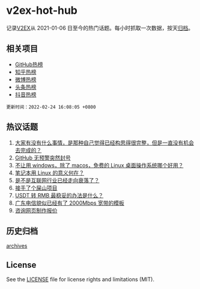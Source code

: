 # v2ex-hot-hub

 记录[V2EX](https://www.v2ex.com/)从 2021-01-06 日至今的热门话题。每小时抓取一次数据，按天[归档](archives)。
 
 ## 相关项目

- [GitHub热榜](https://github.com/snaildev/github-hot-hub)
- [知乎热榜](https://github.com/snaildev/zhihu-hot-hub)
- [微博热榜](https://github.com/snaildev/weibo-hot-hub)
- [头条热榜](https://github.com/snaildev/toutiao-hot-hub)
- [抖音热榜](https://github.com/snaildev/douyin-hot-hub)


 `更新时间：2022-02-24 16:08:05 +0800`

## 热议话题

1. [大家有没有什么事情，是那种自己觉得已经构思得很完整，但是一直没有机会去完成的？](https://www.v2ex.com/t/835980)
1. [GitHub 无预警突然封号](https://www.v2ex.com/t/836086)
1. [不让用 windows，除了 macos，免费的 Linux 桌面操作系统哪个好用？](https://www.v2ex.com/t/835960)
1. [笔记本用 Linux 的意义何在？](https://www.v2ex.com/t/836078)
1. [是不是互联网行业已经走向衰落了？](https://www.v2ex.com/t/836001)
1. [接手了个屎山项目](https://www.v2ex.com/t/836084)
1. [USDT 转 RMB 最稳妥的办法是什么？](https://www.v2ex.com/t/836011)
1. [广东电信貌似已经有了 2000Mbps 宽带的模板](https://www.v2ex.com/t/836044)
1. [咨询网页制作报价](https://www.v2ex.com/t/836121)

## 历史归档

[archives](archives)

## License

See the [LICENSE](LICENSE) file for license rights and limitations (MIT).
